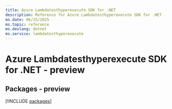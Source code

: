 ```yaml
---
title: Azure Lambdatesthyperexecute SDK for .NET
description: Reference for Azure Lambdatesthyperexecute SDK for .NET
ms.date: 06/25/2025
ms.topic: reference
ms.devlang: dotnet
ms.service: lambdatesthyperexecute
---
```

# Azure Lambdatesthyperexecute SDK for .NET - preview
## Packages - preview
[!INCLUDE [packages](lambdatesthyperexecute-index.md)]
